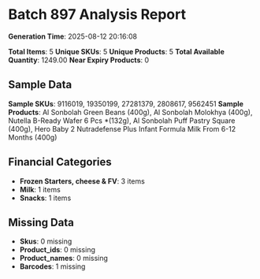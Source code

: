 # Batch 897 Analysis Report

**Generation Time**: 2025-08-12 20:16:08

**Total Items**: 5
**Unique SKUs**: 5
**Unique Products**: 5
**Total Available Quantity**: 1249.00
**Near Expiry Products**: 0

## Sample Data
**Sample SKUs**: 9116019, 19350199, 27281379, 2808617, 9562451
**Sample Products**: Al Sonbolah Green Beans (400g), Al Sonbolah Molokhya (400g), Nutella B-Ready Wafer 6 Pcs *(132g), Al Sonbolah Puff Pastry Square (400g), Hero Baby 2 Nutradefense Plus Infant Formula Milk From 6-12 Months (400g)

## Financial Categories
- **Frozen Starters, cheese & FV**: 3 items
- **Milk**: 1 items
- **Snacks**: 1 items

## Missing Data
- **Skus**: 0 missing
- **Product_ids**: 0 missing
- **Product_names**: 0 missing
- **Barcodes**: 1 missing
